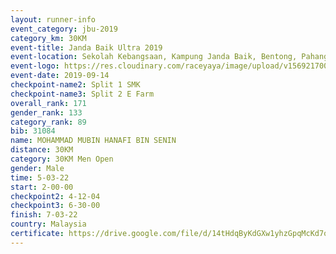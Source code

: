 ```yaml
---
layout: runner-info 
event_category: jbu-2019 
category_km: 30KM 
event-title: Janda Baik Ultra 2019
event-location: Sekolah Kebangsaan, Kampung Janda Baik, Bentong, Pahang, Malaysia 
event-logo: https://res.cloudinary.com/raceyaya/image/upload/v1569217009/logo/janda-baik_vch1pc.jpg 
event-date: 2019-09-14 
checkpoint-name2: Split 1 SMK 
checkpoint-name3: Split 2 E Farm 
overall_rank: 171
gender_rank: 133
category_rank: 89
bib: 31084
name: MOHAMMAD MUBIN HANAFI BIN SENIN
distance: 30KM
category: 30KM Men Open
gender: Male
time: 5-03-22
start: 2-00-00
checkpoint2: 4-12-04
checkpoint3: 6-30-00
finish: 7-03-22
country: Malaysia
certificate: https://drive.google.com/file/d/14tHdqByKdGXw1yhzGpqMcKd7oJ-mcc1h/view?usp=sharing
---
```

